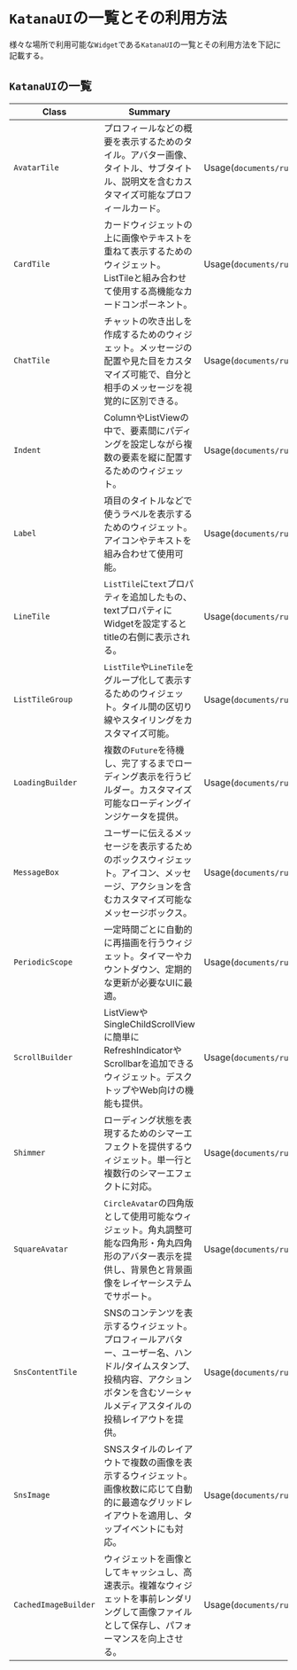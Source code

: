 # `KatanaUI`の一覧とその利用方法

様々な場所で利用可能な`Widget`である`KatanaUI`の一覧とその利用方法を下記に記載する。

## `KatanaUI`の一覧

| Class | Summary | Usage |
| --- | --- | --- |
| `AvatarTile` | プロフィールなどの概要を表示するためのタイル。アバター画像、タイトル、サブタイトル、説明文を含むカスタマイズ可能なプロフィールカード。 | Usage(`documents/rules/katana_ui/avatar_tile.md`) |
| `CardTile` | カードウィジェットの上に画像やテキストを重ねて表示するためのウィジェット。ListTileと組み合わせて使用する高機能なカードコンポーネント。 | Usage(`documents/rules/katana_ui/card_tile.md`) |
| `ChatTile` | チャットの吹き出しを作成するためのウィジェット。メッセージの配置や見た目をカスタマイズ可能で、自分と相手のメッセージを視覚的に区別できる。 | Usage(`documents/rules/katana_ui/chat_tile.md`) |
| `Indent` | ColumnやListViewの中で、要素間にパディングを設定しながら複数の要素を縦に配置するためのウィジェット。 | Usage(`documents/rules/katana_ui/indent.md`) |
| `Label` | 項目のタイトルなどで使うラベルを表示するためのウィジェット。アイコンやテキストを組み合わせて使用可能。 | Usage(`documents/rules/katana_ui/label.md`) |
| `LineTile` | `ListTile`に`text`プロパティを追加したもの、textプロパティにWidgetを設定するとtitleの右側に表示される。 | Usage(`documents/rules/katana_ui/line_tile.md`) |
| `ListTileGroup` | `ListTile`や`LineTile`をグループ化して表示するためのウィジェット。タイル間の区切り線やスタイリングをカスタマイズ可能。 | Usage(`documents/rules/katana_ui/list_tile_group.md`) |
| `LoadingBuilder` | 複数の`Future`を待機し、完了するまでローディング表示を行うビルダー。カスタマイズ可能なローディングインジケータを提供。 | Usage(`documents/rules/katana_ui/loading_builder.md`) |
| `MessageBox` | ユーザーに伝えるメッセージを表示するためのボックスウィジェット。アイコン、メッセージ、アクションを含むカスタマイズ可能なメッセージボックス。 | Usage(`documents/rules/katana_ui/message_box.md`) |
| `PeriodicScope` | 一定時間ごとに自動的に再描画を行うウィジェット。タイマーやカウントダウン、定期的な更新が必要なUIに最適。 | Usage(`documents/rules/katana_ui/periodic_scope.md`) |
| `ScrollBuilder` | ListViewやSingleChildScrollViewに簡単にRefreshIndicatorやScrollbarを追加できるウィジェット。デスクトップやWeb向けの機能も提供。 | Usage(`documents/rules/katana_ui/scroll_builder.md`) |
| `Shimmer` | ローディング状態を表現するためのシマーエフェクトを提供するウィジェット。単一行と複数行のシマーエフェクトに対応。 | Usage(`documents/rules/katana_ui/shimmer.md`) |
| `SquareAvatar` | `CircleAvatar`の四角版として使用可能なウィジェット。角丸調整可能な四角形・角丸四角形のアバター表示を提供し、背景色と背景画像をレイヤーシステムでサポート。 | Usage(`documents/rules/katana_ui/square_avatar.md`) |
| `SnsContentTile` | SNSのコンテンツを表示するウィジェット。プロフィールアバター、ユーザー名、ハンドル/タイムスタンプ、投稿内容、アクションボタンを含むソーシャルメディアスタイルの投稿レイアウトを提供。 | Usage(`documents/rules/katana_ui/sns_content_tile.md`) |
| `SnsImage` | SNSスタイルのレイアウトで複数の画像を表示するウィジェット。画像枚数に応じて自動的に最適なグリッドレイアウトを適用し、タップイベントにも対応。 | Usage(`documents/rules/katana_ui/sns_image.md`) |
| `CachedImageBuilder` | ウィジェットを画像としてキャッシュし、高速表示。複雑なウィジェットを事前レンダリングして画像ファイルとして保存し、パフォーマンスを向上させる。 | Usage(`documents/rules/katana_ui/cached_image_builder.md`) |
